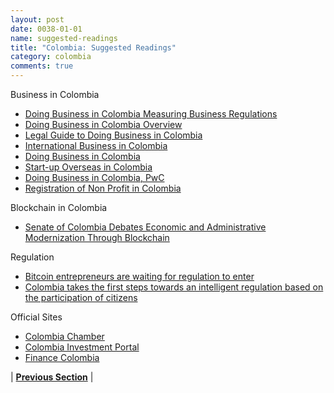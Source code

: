 ```yaml
---
layout: post
date: 0038-01-01
name: suggested-readings
title: "Colombia: Suggested Readings"
category: colombia
comments: true
---
```


Business in Colombia
- [Doing Business in Colombia Measuring Business Regulations](http://www.doingbusiness.org/data/exploreeconomies/colombia)
- [Doing Business in Colombia Overview](http://www.doingbusiness.org/~/media/WBG/DoingBusiness/Documents/Subnational-Reports/DB17-Colombia-Overview-English.PDF)
- [Legal Guide to Doing Business in Colombia](http://www.investincolombia.com.co/publication/legal-guide.html)
- [International Business in Colombia](https://www.allianceexperts.com/en/knowledge/countries/america/international-business-in-colombia/)
- [Doing Business in Colombia](http://www.colombia.doingbusinessguide.co.uk/)
- [Start-up Overseas in Colombia](https://www.startupoverseas.co.uk/starting-a-business-in-colombia)
- [Doing Business in Colombia, PwC](https://www.pwc.com/co/es/publicaciones/assets/doing-business-in-colombia-en-2016.pdf)
- [Registration of Non Profit in Colombia](https://www.ccb.org.co/Inscripciones-y-renovaciones/Fundaciones-asociaciones-y-corporaciones/Registro-de-entidades-extranjeras-de-derecho-privado-sin-animo-de-lucro)
 
Blockchain in Colombia
- [Senate of Colombia Debates Economic and Administrative Modernization Through Blockchain](https://www.criptonoticias.com/adopcion/senado-colombia-debate-modernizacion-economica-administrativa-mediante-blockchain/)

Regulation
- [Bitcoin entrepreneurs are waiting for regulation to enter](https://www.criptonoticias.com/adopcion/senado-colombia-debate-modernizacion-economica-administrativa-mediante-blockchain/)
- [Colombia takes the first steps towards an intelligent regulation based on the participation of citizens](https://www.dnp.gov.co/Paginas/Colombia-da-los-primeros-pasos-hacia-una-regulaci%C3%B3n-inteligente-basada-en-la-participaci%C3%B3n-de-los-ciudadanos.aspx)

Official Sites
- [Colombia Chamber](http://www.colombiachamber.com/)
- [Colombia Investment Portal](http://www.investincolombia.com.co/)
- [Finance Colombia](http://www.financecolombia.com/)

| **[Previous Section]( https://neo-project.github.io/global-blockchain-compliance-hub//colombia/colombia-nullify-smart-contracts.html)** |
